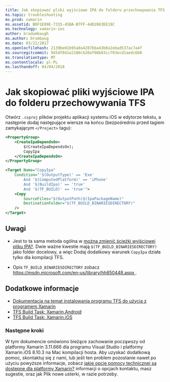 ```yaml
---
title: Jak skopiować pliki wyjściowe IPA do folderu przechowywania TFS
ms.topic: troubleshooting
ms.prod: xamarin
ms.assetid: B0F1E09E-7315-45BA-B7FF-44D2063EE19C
ms.technology: xamarin-ios
author: bradumbaugh
ms.author: brumbaug
ms.date: 03/21/2017
ms.openlocfilehash: 2139be01b95a0a4287bba43b8a2ebad537ac7a4f
ms.sourcegitcommit: 945df041e2180cb20af08b83cc703ecd1aedc6b0
ms.translationtype: MT
ms.contentlocale: pl-PL
ms.lasthandoff: 04/04/2018
---
```

# <a name="how-can-i-copy-ipa-output-files-to-the-tfs-drop-folder"></a>Jak skopiować pliki wyjściowe IPA do folderu przechowywania TFS

Otwórz `.csproj` plików projektu aplikacji systemu iOS w edytorze tekstu, a następnie dodaj następujące wiersze na końcu (bezpośrednio przed tagiem zamykającym `</Project>` tagu):

```xml
<PropertyGroup>
    <CreateIpaDependsOn>
        $(CreateIpaDependsOn);
        CopyIpa
    </CreateIpaDependsOn>
</PropertyGroup>

<Target Name="CopyIpa"
    Condition="'$(OutputType)' == 'Exe'
        And '$(ComputedPlatform)' == 'iPhone'
        And '$(BuildIpa)' == 'true'
        And '$(TF_BUILD)' == 'true'">
    <Copy
        SourceFiles="$(OutputPath)$(IpaPackageName)"
        DestinationFolder="$(TF_BUILD_BINARIESDIRECTORY)"
    />
</Target>
```

## <a name="notes"></a>Uwagi

-   Jest to ta sama metoda ogólna w [można zmienić ścieżki wyjściowej pliku IPA?](~/ios/troubleshooting/questions/ipa-output-path.md). Dwie ważne kwestie mają `$(TF_BUILD_BINARIESDIRECTORY)` jako folder docelowy, a więc Dodaj dodatkowy warunek `CopyIpa` działa tylko dla kompilacji TFS.

-   Opis `TF_BUILD_BINARIESDIRECTORY` zobacz [ https://msdn.microsoft.com/en-us/library/hh850448.aspx ](https://msdn.microsoft.com/en-us/library/hh850448.aspx).

## <a name="additional-references"></a>Dodatkowe informacje

- [Dokumentacja na temat instalowania programu TFS do użycia z programem Xamarin](https://docs.microsoft.com/vsts/tfvc/overview)
- [TFS Build Task: Xamarin.Android](https://docs.microsoft.com/en-us/vsts/build-release/tasks/build/xamarin-android)
- [TFS Build Task: Xamarin.iOS](https://docs.microsoft.com/en-us/vsts/build-release/tasks/build/xamarin-ios)

### <a name="next-steps"></a>Następne kroki
W tym dokumencie omówiono bieżące zachowanie począwszy od platformy Xamarin 3.11.666 dla programu Visual Studio i platformy Xamarin.iOS 8.10.3 na Mac kompilacji hosta. Aby uzyskać dodatkową pomoc, skontaktuj się z nami, lub jeśli ten problem pozostanie nawet po użyciu powyższe informacje, zobacz [jakie opcje pomocy technicznej są dostępne dla platformy Xamarin?](~/cross-platform/troubleshooting/support-options.md) informacji o opcjach kontaktu, masz sugestie, oraz jak Plik nowe usterki, w razie potrzeby. 



